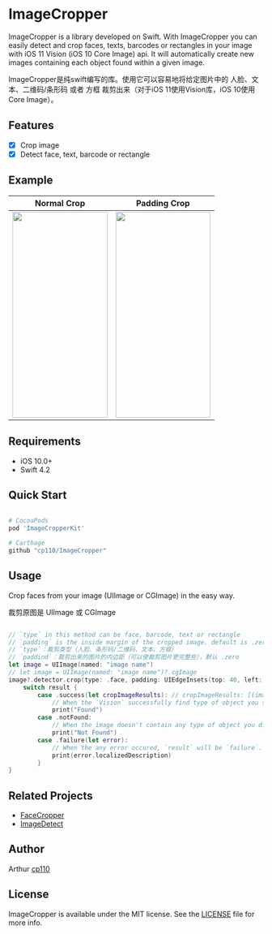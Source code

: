 # ImageCropper

ImageCropper is a library developed on Swift. With ImageCropper you can easily detect and crop faces, texts, barcodes or rectangles in your image with iOS 11 Vision (iOS 10 Core Image) api. It will automatically create new images containing each object found within a given image.

ImageCropper是纯swift编写的库。使用它可以容易地将给定图片中的 人脸、文本、二维码/条形码 或者 方框 裁剪出来（对于iOS 11使用Vision库，iOS 10使用Core Image）。

## Features

- [x] Crop image
- [x] Detect face, text, barcode or rectangle

## Example

| Normal Crop | Padding Crop |
| :-: | :-: |
| <a href="url"><img src="https://github.com/cp110/ImageCropper/blob/master/Screenshots/1.png" align="top" height="406" width="187.5" ></a> | <a href="url"><img src="https://github.com/cp110/ImageCropper/blob/master/Screenshots/2.png" align="top" height="406" width="187.5" ></a> |

## Requirements
- iOS 10.0+
- Swift 4.2

## Quick Start

```ruby

# CocoaPods
pod 'ImageCropperKit'

# Carthage
github "cp110/ImageCropper"

```

## Usage

Crop faces from your image (UIImage or CGImage) in the easy way.

裁剪原图是 UIImage 或 CGImage

```Swift

// `type` in this method can be face, barcode, text or rectangle
// `padding` is the inside margin of the cropped image. default is .zero
// `type`：裁剪类型（人脸、条形码/二维码、文本、方框）
// `paddind`：裁剪出来的图片的内边距（可以使裁剪图片更完整些），默认 .zero
let image = UIImage(named: "image name")
// let image = UIImage(named: "image name")?.cgImage
image?.detector.crop(type: .face, padding: UIEdgeInsets(top: 40, left: 40, bottom: 40, right: 40)) { [weak self] result in
    switch result {
        case .success(let cropImageResults): // cropImageResults: [(image: T, frame: CGRect)]
            // When the `Vision` successfully find type of object you set and successfuly crops it.
            print("Found")
        case .notFound:
            // When the image doesn't contain any type of object you did set, `result` will be `.notFound`.
            print("Not Found")
        case .failure(let error):
            // When the any error occured, `result` will be `failure`.
            print(error.localizedDescription)
        }
}
```

## Related Projects

- [FaceCropper](https://github.com/KimDarren/FaceCropper)
- [ImageDetect](https://github.com/Feghal/ImageDetect)

## Author

Arthur [cp110](1107223894@qq.com)

## License

ImageCropper is available under the MIT license. See the [LICENSE](LICENSE) file for more info.
